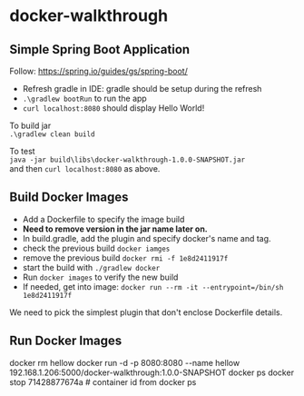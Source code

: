# docker-walkthrough

## Simple Spring Boot Application
Follow: https://spring.io/guides/gs/spring-boot/
- Refresh gradle in IDE: gradle should be setup during the refresh
- ```.\gradlew bootRun``` to run the app
- ```curl localhost:8080``` should display Hello World!

To build jar  
```.\gradlew clean build```

To test  
```java -jar build\libs\docker-walkthrough-1.0.0-SNAPSHOT.jar```  
and then ```curl localhost:8080``` as above.

## Build Docker Images

- Add a Dockerfile to specify the image build
- **Need to remove version in the jar name later on.**
- In build.gradle, add the plugin and specify docker's name and tag.
- check the previous build ```docker iamges``` 
- remove the previous build ```docker rmi -f 1e8d2411917f```
- start the build with ```./gradlew docker```
- Run ```docker images``` to verify the new build
- If needed, get into image: ```docker run --rm -it --entrypoint=/bin/sh 1e8d2411917f```

We need to pick the simplest plugin that don't enclose Dockerfile details.

## Run Docker Images

docker rm hellow
docker run -d -p 8080:8080 --name hellow 192.168.1.206:5000/docker-walkthrough:1.0.0-SNAPSHOT
docker ps
docker stop 71428877674a  # container id from docker ps

